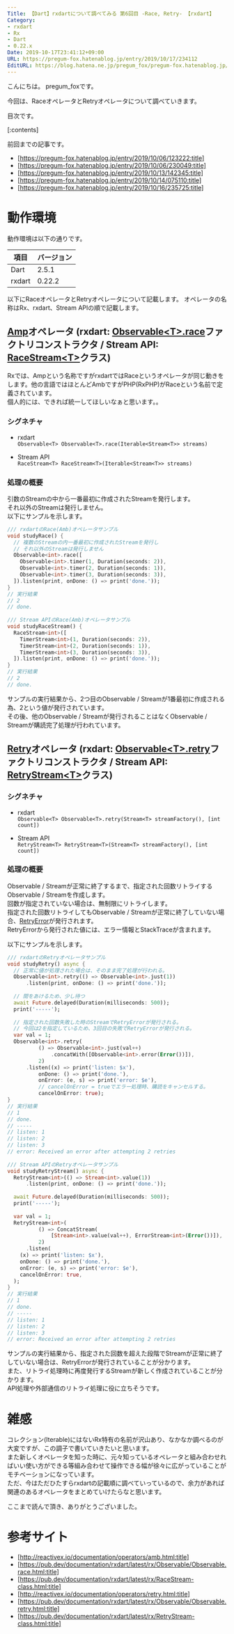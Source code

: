 ```yaml
---
Title: 【Dart】rxdartについて調べてみる 第6回目 -Race, Retry- 【rxdart】
Category:
- rxdart
- Rx
- Dart
- 0.22.x
Date: 2019-10-17T23:41:12+09:00
URL: https://pregum-fox.hatenablog.jp/entry/2019/10/17/234112
EditURL: https://blog.hatena.ne.jp/pregum_fox/pregum-fox.hatenablog.jp/atom/entry/26006613450943418
---
```


こんにちは。 pregum_foxです。

今回は、RaceオペレータとRetryオペレータについて調べていきます。

目次です。



[:contents]



<!-- more -->



前回までの記事です。  

* [https://pregum-fox.hatenablog.jp/entry/2019/10/06/123222:title]
* [https://pregum-fox.hatenablog.jp/entry/2019/10/06/230049:title]
* [https://pregum-fox.hatenablog.jp/entry/2019/10/13/142345:title]
* [https://pregum-fox.hatenablog.jp/entry/2019/10/14/075110:title]
* [https://pregum-fox.hatenablog.jp/entry/2019/10/16/235725:title]


# 動作環境

動作環境は以下の通りです。

項目|バージョン|
-----|-----|
Dart|2.5.1|
rxdart | 0.22.2|

以下にRaceオペレータとRetryオペレータについて記載します。
オペレータの名称はRx、rxdart、Stream APIの順で記載します。

## [Amp](http://reactivex.io/documentation/operators/amb.html)オペレータ (rxdart: [Observable&lt;T&gt;.race](https://pub.dev/documentation/rxdart/latest/rx/Observable/Observable.race.html)ファクトリコンストラクタ / Stream API: [RaceStream&lt;T&gt;](https://pub.dev/documentation/rxdart/latest/rx/RaceStream-class.html)クラス)  

Rxでは、Ampという名称ですがrxdartではRaceというオペレータが同じ動きをします。他の言語ではほとんどAmbですがPHP(RxPHP)がRaceという名前で定義されています。  
個人的には、できれば統一してほしいなぁと思います。。

### シグネチャ

* rxdart  
`Observable<T> Observable<T>.race(Iterable<Stream<T>> streams)`

* Stream API  
`RaceStream<T> RaceStream<T>(Iterable<Stream<T>> streams)`

### 処理の概要

引数のStreamの中から一番最初に作成されたStreamを発行します。  
それ以外のStreamは発行しません。  
以下にサンプルを示します。

```dart
/// rxdartのRace(Amb)オペレータサンプル
void studyRace() {
  // 複数のStreamの内一番最初に作成されたStreamを発行し
  // それ以外のStreamは発行しません
  Observable<int>.race([
    Observable<int>.timer(1, Duration(seconds: 2)),
    Observable<int>.timer(2, Duration(seconds: 1)),
    Observable<int>.timer(3, Duration(seconds: 3)),
  ]).listen(print, onDone: () => print('done.'));
}
// 実行結果
// 2
// done.
  
/// Stream APIのRace(Amb)オペレータサンプル
void studyRaceStream() {
  RaceStream<int>([
    TimerStream<int>(1, Duration(seconds: 2)),
    TimerStream<int>(2, Duration(seconds: 1)),
    TimerStream<int>(3, Duration(seconds: 3)),
  ]).listen(print, onDone: () => print('done.'));
}
// 実行結果
// 2
// done.
```

サンプルの実行結果から、2つ目のObservable / Streamが1番最初に作成される為、2という値が発行されています。  
その後、他のObservable / Streamが発行されることはなくObservable / Streamが購読完了処理が行われています。  

## [Retry](http://reactivex.io/documentation/operators/retry.html)オペレータ (rxdart: [Observable&lt;T&gt;.retry](https://pub.dev/documentation/rxdart/latest/rx/Observable/Observable.retry.html)ファクトリコンストラクタ / Stream API: [RetryStream&lt;T&gt;](https://pub.dev/documentation/rxdart/latest/rx/RetryStream-class.html)クラス)  

### シグネチャ

* rxdart  
`Observable<T> Observable<T>.retry(Stream<T> streamFactory(), [int count])`

* Stream API  
`RetryStream<T> RetryStream<T>(Stream<T> streamFactory(), [int count])`

### 処理の概要

Observable / Streamが正常に終了するまで、指定された回数リトライするObservable / Streamを作成します。  
回数が指定されていない場合は、無制限にリトライします。  
指定された回数リトライしてもObservable / Streamが正常に終了していない場合、[RetryError](https://pub.dev/documentation/rxdart/latest/rx/RetryError-class.html)が発行されます。  
RetryErrorから発行された値には、エラー情報とStackTraceが含まれます。

以下にサンプルを示します。

```dart
/// rxdartのRetryオペレータサンプル
void studyRetry() async {
  // 正常に値が処理された場合は、そのまま完了処理が行われる。
  Observable<int>.retry(() => Observable<int>.just(1))
      .listen(print, onDone: () => print('done.'));
  
  // 間をあけるため、少し待つ
  await Future.delayed(Duration(milliseconds: 500));
  print('-----');
  
  // 指定された回数失敗した時のStreamでRetryErrorが発行される。
  // 今回は2を指定しているため、3回目の失敗でRetryErrorが発行される。
  var val = 1;
  Observable<int>.retry(
          () => Observable<int>.just(val++)
              .concatWith([Observable<int>.error(Error())]),
          2)
      .listen((x) => print('listen: $x'),
          onDone: () => print('done.'),
          onError: (e, s) => print('error: $e'),
          // cancelOnError = trueでエラー処理時、購読をキャンセルする。
          cancelOnError: true);
}
// 実行結果
// 1
// done.
// -----
// listen: 1
// listen: 2
// listen: 3
// error: Received an error after attempting 2 retries
  
/// Stream APIのRetryオペレータサンプル
void studyRetryStream() async {
  RetryStream<int>(() => Stream<int>.value(1))
      .listen(print, onDone: () => print('done.'));
  
  await Future.delayed(Duration(milliseconds: 500));
  print('-----');
  
  var val = 1;
  RetryStream<int>(
          () => ConcatStream(
              [Stream<int>.value(val++), ErrorStream<int>(Error())]),
          2)
      .listen(
    (x) => print('listen: $x'),
    onDone: () => print('done.'),
    onError: (e, s) => print('error: $e'),
    cancelOnError: true,
  );
}
// 実行結果
// 1
// done.
// -----
// listen: 1
// listen: 2
// listen: 3
// error: Received an error after attempting 2 retries
```

サンプルの実行結果から、指定された回数を超えた段階でStreamが正常に終了していない場合は、RetryErrorが発行されていることが分かります。  
また、リトライ処理時に再度発行するStreamが新しく作成されていることが分かります。  
API処理や外部通信のリトライ処理に役に立ちそうです。  

# 雑感

コレクション(Iterable)にはないRx特有の名前が沢山あり、なかなか調べるのが大変ですが、この調子で書いていきたいと思います。  
また新しくオペレータを知った時に、元々知っているオペレータと組み合わせればいい使い方ができる等組み合わせて操作できる幅が徐々に広がっていることがモチベーションになっています。  
ただ、今はただひたすらrxdartの記載順に調べていっているので、余力があれば関連のあるオペレータをまとめていけたらなと思います。

ここまで読んで頂き、ありがとうございました。

# 参考サイト

* [http://reactivex.io/documentation/operators/amb.html:title]
* [https://pub.dev/documentation/rxdart/latest/rx/Observable/Observable.race.html:title]
* [https://pub.dev/documentation/rxdart/latest/rx/RaceStream-class.html:title]
* [http://reactivex.io/documentation/operators/retry.html:title]
* [https://pub.dev/documentation/rxdart/latest/rx/Observable/Observable.retry.html:title]
* [https://pub.dev/documentation/rxdart/latest/rx/RetryStream-class.html:title]
